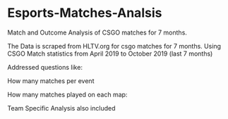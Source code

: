 # Esports-Matches-Analsis
Match and Outcome Analysis of CSGO matches for 7 months.

The Data is scraped from HLTV.org for csgo matches for 7 months.
Using CSGO Match statistics from April 2019 to October 2019 (last 7 months)

Addressed questions like: 

How many matches per event

How many matches played on each map:


Team Specific Analysis also included
